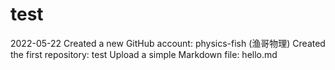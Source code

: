 # test
2022-05-22
Created a new GitHub account: physics-fish (渔哥物理)
Created the first repository: test
Upload a simple Markdown file: hello.md
